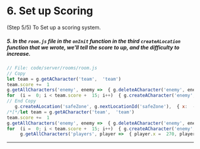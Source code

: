 # 6. Set up Scoring
 (Step 5/5) To Set up a scoring system.

##### 5. In the `room.js` file in the `onInit` function in the third `createALocation` function that we wrote, we'll tell the score to up, and the difficulty to increase.

```javascript
// File: code/server/rooms/room.js
// Copy
let team = g.getACharacter('team',  'team')
team.score +=  1
g.getAllCharacters('enemy', enemy =>  { g.deleteACharacter('enemy', enemy.id)  })
for  (i =  0; i < team.score +  15; i++)  { g.createACharacter('enemy', g.nextCharacterId('enemy'),  { x: Math.floor((Math.random()  *  500)  +  1), y: Math.floor((Math.random()  *  1900)  +  1), right:  true  })  }
// End Copy
   g.createALocation('safeZone', g.nextLocationId('safeZone'),  { x:  -47, y:  0, width:  670, height:  100  },  '6cdc00', player =>  {
/*[*/let team = g.getACharacter('team',  'team')
team.score +=  1
g.getAllCharacters('enemy', enemy =>  { g.deleteACharacter('enemy', enemy.id)  })
for  (i =  0; i < team.score +  15; i++)  { g.createACharacter('enemy', g.nextCharacterId('enemy'),  { x: Math.floor((Math.random()  *  500)  +  1), y: Math.floor((Math.random()  *  1900)  +  1), right:  true  })  }/*]*/
     g.getAllCharacters('players', player =>  { player.x =  270, player.y =  1990, player.spriteName =  'players'  });
```

<hr class="uk-margin-medium">